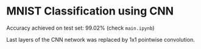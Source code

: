 # MNIST Classification using CNN

Accuracy achieved on test set: 99.02% (check `main.ipynb`)

Last layers of the CNN network was replaced by 1x1 pointwise convolution. 

